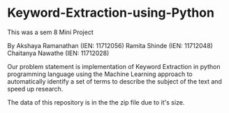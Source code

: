 # Keyword-Extraction-using-Python
This was a sem 8 Mini Project

By
Akshaya Ramanathan         (IEN: 11712056)
Ramita Shinde              (IEN: 11712048) 
Chaitanya Nawathe          (IEN: 11712028)

Our problem statement is implementation of Keyword Extraction in python programming language using the Machine Learning approach to automatically identify a set of terms to describe the subject of the text and speed up research.


The data of this repository is in the the zip file due to it's size.






